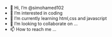 - 👋 Hi, I’m @simohamed102
- 👀 I’m interested in coding
- 🌱 I’m currently learning html,css and javascript
- 💞️ I’m looking to collaborate on ...
- 📫 How to reach me ...

<!---
simohamed102/simohamed102 is a ✨ special ✨ repository because its `README.md` (this file) appears on your GitHub profile.
You can click the Preview link to take a look at your changes.
--->
